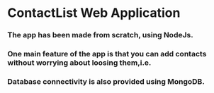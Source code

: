 # ContactList Web Application
### The app has been made from scratch, using NodeJs. 
### One main feature of the app is that you can add contacts without worrying about loosing them,i.e. 
### Database connectivity is also provided using MongoDB.
